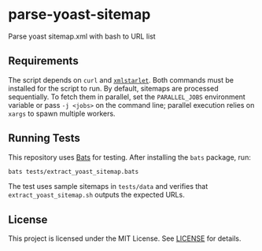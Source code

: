 # parse-yoast-sitemap
Parse yoast sitemap.xml with bash to URL list

## Requirements

The script depends on `curl` and [`xmlstarlet`](https://xmlstar.sourceforge.net/).
Both commands must be installed for the script to run. By default, sitemaps
are processed sequentially. To fetch them in parallel, set the
`PARALLEL_JOBS` environment variable or pass `-j <jobs>` on the command
line; parallel execution relies on `xargs` to spawn multiple workers.

## Running Tests

This repository uses [Bats](https://github.com/bats-core/bats-core) for testing. After installing the `bats` package, run:

```bash
bats tests/extract_yoast_sitemap.bats
```

The test uses sample sitemaps in `tests/data` and verifies that `extract_yoast_sitemap.sh` outputs the expected URLs.

## License

This project is licensed under the MIT License. See [LICENSE](LICENSE) for details.
